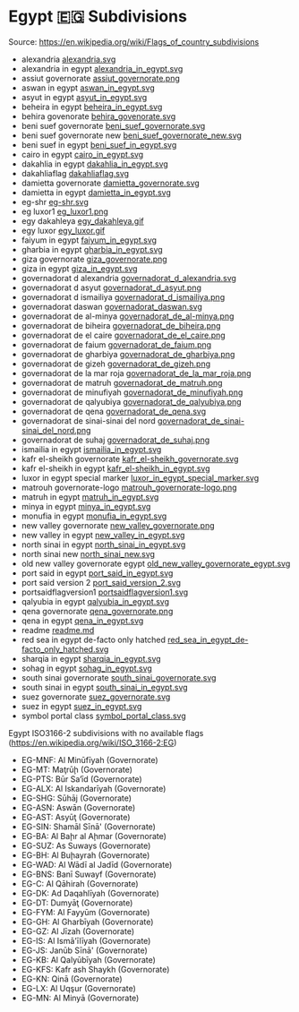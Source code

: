 # Egypt 🇪🇬 Subdivisions

Source: https://en.wikipedia.org/wiki/Flags_of_country_subdivisions

* alexandria [alexandria.svg](https://github.com/amckenna41/iso3166-flag-icons/blob/main/iso3166-2-icons/EG/alexandria.svg)
* alexandria in egypt [alexandria_in_egypt.svg](https://github.com/amckenna41/iso3166-flag-icons/blob/main/iso3166-2-icons/EG/alexandria_in_egypt.svg)
* assiut governorate [assiut_governorate.png](https://github.com/amckenna41/iso3166-flag-icons/blob/main/iso3166-2-icons/EG/assiut_governorate.png)
* aswan in egypt [aswan_in_egypt.svg](https://github.com/amckenna41/iso3166-flag-icons/blob/main/iso3166-2-icons/EG/aswan_in_egypt.svg)
* asyut in egypt [asyut_in_egypt.svg](https://github.com/amckenna41/iso3166-flag-icons/blob/main/iso3166-2-icons/EG/asyut_in_egypt.svg)
* beheira in egypt [beheira_in_egypt.svg](https://github.com/amckenna41/iso3166-flag-icons/blob/main/iso3166-2-icons/EG/beheira_in_egypt.svg)
* behira govenorate [behira_govenorate.svg](https://github.com/amckenna41/iso3166-flag-icons/blob/main/iso3166-2-icons/EG/behira_govenorate.svg)
* beni suef governorate [beni_suef_governorate.svg](https://github.com/amckenna41/iso3166-flag-icons/blob/main/iso3166-2-icons/EG/beni_suef_governorate.svg)
* beni suef governorate new [beni_suef_governorate_new.svg](https://github.com/amckenna41/iso3166-flag-icons/blob/main/iso3166-2-icons/EG/beni_suef_governorate_new.svg)
* beni suef in egypt [beni_suef_in_egypt.svg](https://github.com/amckenna41/iso3166-flag-icons/blob/main/iso3166-2-icons/EG/beni_suef_in_egypt.svg)
* cairo in egypt [cairo_in_egypt.svg](https://github.com/amckenna41/iso3166-flag-icons/blob/main/iso3166-2-icons/EG/cairo_in_egypt.svg)
* dakahlia in egypt [dakahlia_in_egypt.svg](https://github.com/amckenna41/iso3166-flag-icons/blob/main/iso3166-2-icons/EG/dakahlia_in_egypt.svg)
* dakahliaflag [dakahliaflag.svg](https://github.com/amckenna41/iso3166-flag-icons/blob/main/iso3166-2-icons/EG/dakahliaflag.svg)
* damietta governorate [damietta_governorate.svg](https://github.com/amckenna41/iso3166-flag-icons/blob/main/iso3166-2-icons/EG/damietta_governorate.svg)
* damietta in egypt [damietta_in_egypt.svg](https://github.com/amckenna41/iso3166-flag-icons/blob/main/iso3166-2-icons/EG/damietta_in_egypt.svg)
* eg-shr [eg-shr.svg](https://github.com/amckenna41/iso3166-flag-icons/blob/main/iso3166-2-icons/EG/eg-shr.svg)
* eg luxor1 [eg_luxor1.png](https://github.com/amckenna41/iso3166-flag-icons/blob/main/iso3166-2-icons/EG/eg_luxor1.png)
* egy dakahleya [egy_dakahleya.gif](https://github.com/amckenna41/iso3166-flag-icons/blob/main/iso3166-2-icons/EG/egy_dakahleya.gif)
* egy luxor [egy_luxor.gif](https://github.com/amckenna41/iso3166-flag-icons/blob/main/iso3166-2-icons/EG/egy_luxor.gif)
* faiyum in egypt [faiyum_in_egypt.svg](https://github.com/amckenna41/iso3166-flag-icons/blob/main/iso3166-2-icons/EG/faiyum_in_egypt.svg)
* gharbia in egypt [gharbia_in_egypt.svg](https://github.com/amckenna41/iso3166-flag-icons/blob/main/iso3166-2-icons/EG/gharbia_in_egypt.svg)
* giza governorate [giza_governorate.png](https://github.com/amckenna41/iso3166-flag-icons/blob/main/iso3166-2-icons/EG/giza_governorate.png)
* giza in egypt [giza_in_egypt.svg](https://github.com/amckenna41/iso3166-flag-icons/blob/main/iso3166-2-icons/EG/giza_in_egypt.svg)
* governadorat d alexandria [governadorat_d_alexandria.svg](https://github.com/amckenna41/iso3166-flag-icons/blob/main/iso3166-2-icons/EG/governadorat_d_alexandria.svg)
* governadorat d asyut [governadorat_d_asyut.png](https://github.com/amckenna41/iso3166-flag-icons/blob/main/iso3166-2-icons/EG/governadorat_d_asyut.png)
* governadorat d ismailiya [governadorat_d_ismailiya.png](https://github.com/amckenna41/iso3166-flag-icons/blob/main/iso3166-2-icons/EG/governadorat_d_ismailiya.png)
* governadorat daswan [governadorat_daswan.svg](https://github.com/amckenna41/iso3166-flag-icons/blob/main/iso3166-2-icons/EG/governadorat_daswan.svg)
* governadorat de al-minya [governadorat_de_al-minya.png](https://github.com/amckenna41/iso3166-flag-icons/blob/main/iso3166-2-icons/EG/governadorat_de_al-minya.png)
* governadorat de biheira [governadorat_de_biheira.png](https://github.com/amckenna41/iso3166-flag-icons/blob/main/iso3166-2-icons/EG/governadorat_de_biheira.png)
* governadorat de el caire [governadorat_de_el_caire.png](https://github.com/amckenna41/iso3166-flag-icons/blob/main/iso3166-2-icons/EG/governadorat_de_el_caire.png)
* governadorat de faium [governadorat_de_faium.png](https://github.com/amckenna41/iso3166-flag-icons/blob/main/iso3166-2-icons/EG/governadorat_de_faium.png)
* governadorat de gharbiya [governadorat_de_gharbiya.png](https://github.com/amckenna41/iso3166-flag-icons/blob/main/iso3166-2-icons/EG/governadorat_de_gharbiya.png)
* governadorat de gizeh [governadorat_de_gizeh.png](https://github.com/amckenna41/iso3166-flag-icons/blob/main/iso3166-2-icons/EG/governadorat_de_gizeh.png)
* governadorat de la mar roja [governadorat_de_la_mar_roja.png](https://github.com/amckenna41/iso3166-flag-icons/blob/main/iso3166-2-icons/EG/governadorat_de_la_mar_roja.png)
* governadorat de matruh [governadorat_de_matruh.png](https://github.com/amckenna41/iso3166-flag-icons/blob/main/iso3166-2-icons/EG/governadorat_de_matruh.png)
* governadorat de minufiyah [governadorat_de_minufiyah.png](https://github.com/amckenna41/iso3166-flag-icons/blob/main/iso3166-2-icons/EG/governadorat_de_minufiyah.png)
* governadorat de qalyubiya [governadorat_de_qalyubiya.png](https://github.com/amckenna41/iso3166-flag-icons/blob/main/iso3166-2-icons/EG/governadorat_de_qalyubiya.png)
* governadorat de qena [governadorat_de_qena.svg](https://github.com/amckenna41/iso3166-flag-icons/blob/main/iso3166-2-icons/EG/governadorat_de_qena.svg)
* governadorat de sinai-sinai del nord [governadorat_de_sinai-sinai_del_nord.png](https://github.com/amckenna41/iso3166-flag-icons/blob/main/iso3166-2-icons/EG/governadorat_de_sinai-sinai_del_nord.png)
* governadorat de suhaj [governadorat_de_suhaj.png](https://github.com/amckenna41/iso3166-flag-icons/blob/main/iso3166-2-icons/EG/governadorat_de_suhaj.png)
* ismailia in egypt [ismailia_in_egypt.svg](https://github.com/amckenna41/iso3166-flag-icons/blob/main/iso3166-2-icons/EG/ismailia_in_egypt.svg)
* kafr el-sheikh governorate [kafr_el-sheikh_governorate.svg](https://github.com/amckenna41/iso3166-flag-icons/blob/main/iso3166-2-icons/EG/kafr_el-sheikh_governorate.svg)
* kafr el-sheikh in egypt [kafr_el-sheikh_in_egypt.svg](https://github.com/amckenna41/iso3166-flag-icons/blob/main/iso3166-2-icons/EG/kafr_el-sheikh_in_egypt.svg)
* luxor in egypt special marker [luxor_in_egypt_special_marker.svg](https://github.com/amckenna41/iso3166-flag-icons/blob/main/iso3166-2-icons/EG/luxor_in_egypt_special_marker.svg)
* matrouh governorate-logo [matrouh_governorate-logo.png](https://github.com/amckenna41/iso3166-flag-icons/blob/main/iso3166-2-icons/EG/matrouh_governorate-logo.png)
* matruh in egypt [matruh_in_egypt.svg](https://github.com/amckenna41/iso3166-flag-icons/blob/main/iso3166-2-icons/EG/matruh_in_egypt.svg)
* minya in egypt [minya_in_egypt.svg](https://github.com/amckenna41/iso3166-flag-icons/blob/main/iso3166-2-icons/EG/minya_in_egypt.svg)
* monufia in egypt [monufia_in_egypt.svg](https://github.com/amckenna41/iso3166-flag-icons/blob/main/iso3166-2-icons/EG/monufia_in_egypt.svg)
* new valley governorate [new_valley_governorate.png](https://github.com/amckenna41/iso3166-flag-icons/blob/main/iso3166-2-icons/EG/new_valley_governorate.png)
* new valley in egypt [new_valley_in_egypt.svg](https://github.com/amckenna41/iso3166-flag-icons/blob/main/iso3166-2-icons/EG/new_valley_in_egypt.svg)
* north sinai in egypt [north_sinai_in_egypt.svg](https://github.com/amckenna41/iso3166-flag-icons/blob/main/iso3166-2-icons/EG/north_sinai_in_egypt.svg)
* north sinai new [north_sinai_new.svg](https://github.com/amckenna41/iso3166-flag-icons/blob/main/iso3166-2-icons/EG/north_sinai_new.svg)
* old new valley governorate egypt [old_new_valley_governorate_egypt.svg](https://github.com/amckenna41/iso3166-flag-icons/blob/main/iso3166-2-icons/EG/old_new_valley_governorate_egypt.svg)
* port said in egypt [port_said_in_egypt.svg](https://github.com/amckenna41/iso3166-flag-icons/blob/main/iso3166-2-icons/EG/port_said_in_egypt.svg)
* port said version 2 [port_said_version_2.svg](https://github.com/amckenna41/iso3166-flag-icons/blob/main/iso3166-2-icons/EG/port_said_version_2.svg)
* portsaidflagversion1 [portsaidflagversion1.svg](https://github.com/amckenna41/iso3166-flag-icons/blob/main/iso3166-2-icons/EG/portsaidflagversion1.svg)
* qalyubia in egypt [qalyubia_in_egypt.svg](https://github.com/amckenna41/iso3166-flag-icons/blob/main/iso3166-2-icons/EG/qalyubia_in_egypt.svg)
* qena governorate [qena_governorate.png](https://github.com/amckenna41/iso3166-flag-icons/blob/main/iso3166-2-icons/EG/qena_governorate.png)
* qena in egypt [qena_in_egypt.svg](https://github.com/amckenna41/iso3166-flag-icons/blob/main/iso3166-2-icons/EG/qena_in_egypt.svg)
* readme [readme.md](https://github.com/amckenna41/iso3166-flag-icons/blob/main/iso3166-2-icons/EG/readme.md)
* red sea in egypt de-facto only hatched [red_sea_in_egypt_de-facto_only_hatched.svg](https://github.com/amckenna41/iso3166-flag-icons/blob/main/iso3166-2-icons/EG/red_sea_in_egypt_de-facto_only_hatched.svg)
* sharqia in egypt [sharqia_in_egypt.svg](https://github.com/amckenna41/iso3166-flag-icons/blob/main/iso3166-2-icons/EG/sharqia_in_egypt.svg)
* sohag in egypt [sohag_in_egypt.svg](https://github.com/amckenna41/iso3166-flag-icons/blob/main/iso3166-2-icons/EG/sohag_in_egypt.svg)
* south sinai governorate [south_sinai_governorate.svg](https://github.com/amckenna41/iso3166-flag-icons/blob/main/iso3166-2-icons/EG/south_sinai_governorate.svg)
* south sinai in egypt [south_sinai_in_egypt.svg](https://github.com/amckenna41/iso3166-flag-icons/blob/main/iso3166-2-icons/EG/south_sinai_in_egypt.svg)
* suez governorate [suez_governorate.svg](https://github.com/amckenna41/iso3166-flag-icons/blob/main/iso3166-2-icons/EG/suez_governorate.svg)
* suez in egypt [suez_in_egypt.svg](https://github.com/amckenna41/iso3166-flag-icons/blob/main/iso3166-2-icons/EG/suez_in_egypt.svg)
* symbol portal class [symbol_portal_class.svg](https://github.com/amckenna41/iso3166-flag-icons/blob/main/iso3166-2-icons/EG/symbol_portal_class.svg)

Egypt ISO3166-2 subdivisions with no available flags (https://en.wikipedia.org/wiki/ISO_3166-2:EG)

* EG-MNF: Al Minūfīyah (Governorate)
* EG-MT: Maţrūḩ (Governorate)
* EG-PTS: Būr Sa‘īd (Governorate)
* EG-ALX: Al Iskandarīyah (Governorate)
* EG-SHG: Sūhāj (Governorate)
* EG-ASN: Aswān (Governorate)
* EG-AST: Asyūţ (Governorate)
* EG-SIN: Shamāl Sīnā' (Governorate)
* EG-BA: Al Baḩr al Aḩmar (Governorate)
* EG-SUZ: As Suways (Governorate)
* EG-BH: Al Buḩayrah (Governorate)
* EG-WAD: Al Wādī al Jadīd (Governorate)
* EG-BNS: Banī Suwayf (Governorate)
* EG-C: Al Qāhirah (Governorate)
* EG-DK: Ad Daqahlīyah (Governorate)
* EG-DT: Dumyāţ (Governorate)
* EG-FYM: Al Fayyūm (Governorate)
* EG-GH: Al Gharbīyah (Governorate)
* EG-GZ: Al Jīzah (Governorate)
* EG-IS: Al Ismā'īlīyah (Governorate)
* EG-JS: Janūb Sīnā' (Governorate)
* EG-KB: Al Qalyūbīyah (Governorate)
* EG-KFS: Kafr ash Shaykh (Governorate)
* EG-KN: Qinā (Governorate)
* EG-LX: Al Uqşur (Governorate)
* EG-MN: Al Minyā (Governorate)